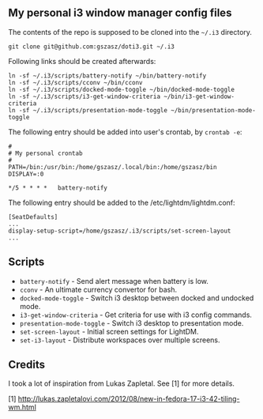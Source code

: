 My personal i3 window manager config files
------------------------------------------

The contents of the repo is supposed to be cloned into the `~/.i3`
directory.


```
git clone git@github.com:gszasz/doti3.git ~/.i3
```

Following links should be created afterwards:

```
ln -sf ~/.i3/scripts/battery-notify ~/bin/battery-notify
ln -sf ~/.i3/scripts/cconv ~/bin/cconv
ln -sf ~/.i3/scripts/docked-mode-toggle ~/bin/docked-mode-toggle
ln -sf ~/.i3/scripts/i3-get-window-criteria ~/bin/i3-get-window-criteria
ln -sf ~/.i3/scripts/presentation-mode-toggle ~/bin/presentation-mode-toggle
```

The following entry should be added into user's crontab, by `crontab -e`:

```
#
# My personal crontab
#
PATH=/bin:/usr/bin:/home/gszasz/.local/bin:/home/gszasz/bin
DISPLAY=:0

*/5 * * * *   battery-notify
```

The following entry should be added to the /etc/lightdm/lightdm.conf:

```
[SeatDefaults]
...
display-setup-script=/home/gszasz/.i3/scripts/set-screen-layout
...
```

Scripts
-------
* `battery-notify` - Send alert message when battery is low.
* `cconv` - An ultimate currency convertor for bash.
* `docked-mode-toggle` - Switch i3 desktop between docked and undocked mode.
* `i3-get-window-criteria` - Get criteria for use with i3 config commands.
* `presentation-mode-toggle` - Switch i3 desktop to presentation mode.
* `set-screen-layout` - Initial screen settings for LightDM.
* `set-i3-layout` - Distribute workspaces over multiple screens.


Credits
-------

I took a lot of inspiration from Lukas Zapletal. See [1] for more details.

[1] http://lukas.zapletalovi.com/2012/08/new-in-fedora-17-i3-42-tiling-wm.html
